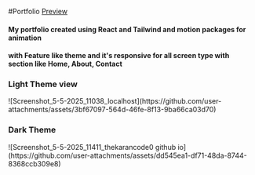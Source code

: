 #Portfolio
[Preview](https://thekarancode0.github.io/React-Portfolio)
<h4>My portfolio created using React and Tailwind and motion packages for animation </h4>
<h4>with Feature like theme and it's responsive for all screen type with section like Home, About, Contact</h4>
<h3>Light Theme view</h3>
![Screenshot_5-5-2025_11038_localhost](https://github.com/user-attachments/assets/3bf67097-564d-46fe-8f13-9ba66ca03d70)
<h3>Dark Theme</h3>
![Screenshot_5-5-2025_11411_thekarancode0 github io](https://github.com/user-attachments/assets/dd545ea1-df71-48da-8744-8368ccb309e8)


